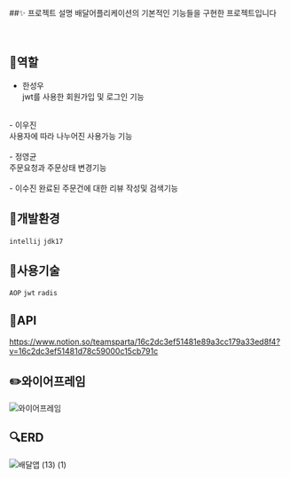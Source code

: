 ##✨ 프로젝트 설명
배달어플리케이션의 기본적인 기능들을 구현한 프로젝트입니다</br>
</br>
</br>

## 📝역할

- 한성우</br>
jwt를 사용한 회원가입 및 로그인 기능</br>
</br>
- 이우진</br>
사용자에 따라 나누어진 사용가능 기능</br>
</br>
- 정영균</br>
주문요청과 주문상태 변경기능</br>
</br>
- 이수진
완료된 주문건에 대한 리뷰 작성및 검색기능</br>

## 🔧개발환경
```intellij```  ```jdk17``` 


## 🔨사용기술
```AOP```
```jwt```
```radis```


## 📄API
https://www.notion.so/teamsparta/16c2dc3ef51481e89a3cc179a33ed8f4?v=16c2dc3ef51481d78c59000c15cb791c

## ✏️와이어프레임
![와이어프레임](https://github.com/user-attachments/assets/2ef323ee-c35b-4912-8e43-e0fab22dc4b0)


## 🔍️ERD
![배달앱 (13) (1)](https://github.com/user-attachments/assets/ea149329-d7e1-4075-9e3f-9f0b7f134d50)


  
